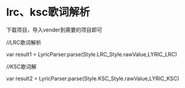 # lrc、ksc歌词解析
下载项目，导入vender到需要的项目即可


//LRC歌词解析

var result1 = LyricParser.parse(Style.LRC_Style.rawValue,LYRIC_LRC)


//KSC歌词解

var result2 = LyricParser.parse(Style.KSC_Style.rawValue,LYRIC_KSC)
